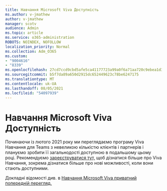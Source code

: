 ```yaml
---
title: Навчання Microsoft Viva Доступність
ms.author: v-jmathew
author: v-jmathew
manager: scotv
audience: Admin
ms.topic: article
ms.service: o365-administration
ROBOTS: NOINDEX, NOFOLLOW
localization_priority: Normal
ms.collection: Adm_O365
ms.custom:
- "9004616"
- "8339"
ms.openlocfilehash: 27cd7ccd9cbd5afe5ca41177723a99a0f6a71aa720c9ebea1d3889bcbb140d20
ms.sourcegitcommit: b5f7da89a650d2915dc652449623c78be6247175
ms.translationtype: MT
ms.contentlocale: uk-UA
ms.lasthandoff: 08/05/2021
ms.locfileid: "54097939"
---
```

# <a name="microsoft-viva-learning-availability"></a>Навчання Microsoft Viva Доступність

Починаючи із лютого 2021 року ми переглядаємо програму Viva Навчання для Teams з невеликою кількістю клієнтів і партнерів і плануємо зробити її загальнодості доступною в подальшому цьому році. Рекомендуємо [зареєструватися тут,](https://aka.ms/VivaLearningSignup) щоб дізнатися більше про Viva Навчання, зокрема дізнатися більше про нові можливості, коли вони стають доступними.

Докладні відомості див. в [Навчання Microsoft Viva приватний попередній перегляд.](https://techcommunity.microsoft.com/t5/microsoft-viva-blog/announcing-microsoft-viva-learning-private-preview/ba-p/2107023)
